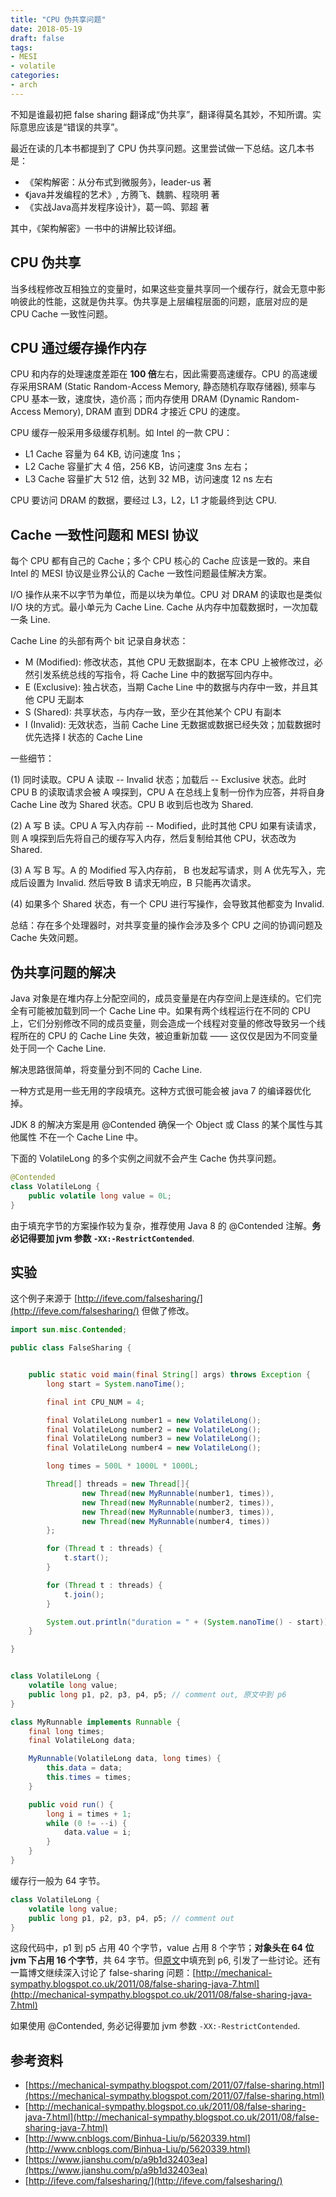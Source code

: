 ```yaml
---
title: "CPU 伪共享问题"
date: 2018-05-19
draft: false
tags:
- MESI
- volatile
categories:
- arch
---
```


不知是谁最初把 false sharing 翻译成“伪共享”，翻译得莫名其妙，不知所谓。实际意思应该是“错误的共享”。

最近在读的几本书都提到了 CPU 伪共享问题。这里尝试做一下总结。这几本书是：

- 《架构解密：从分布式到微服务》，leader-us 著
- 《java并发编程的艺术》, 方腾飞、魏鹏、程晓明 著
- 《实战Java高并发程序设计》，葛一鸣、郭超 著

其中，《架构解密》一书中的讲解比较详细。

## CPU 伪共享

当多线程修改互相独立的变量时，如果这些变量共享同一个缓存行，就会无意中影响彼此的性能，这就是伪共享。伪共享是上层编程层面的问题，底层对应的是 CPU Cache 一致性问题。

## CPU 通过缓存操作内存

CPU 和内存的处理速度差距在 **100 倍**左右，因此需要高速缓存。CPU 的高速缓存采用SRAM (Static Random-Access Memory, 静态随机存取存储器), 频率与 CPU 基本一致，速度快，造价高；而内存使用 DRAM (Dynamic Random-Access Memory), DRAM 直到 DDR4 才接近 CPU 的速度。

CPU 缓存一般采用多级缓存机制。如 Intel 的一款 CPU：

- L1 Cache 容量为 64 KB, 访问速度 1ns；
- L2 Cache 容量扩大 4 倍，256 KB，访问速度 3ns 左右；
- L3 Cache 容量扩大 512 倍，达到 32 MB，访问速度 12 ns 左右

CPU 要访问 DRAM 的数据，要经过 L3，L2，L1 才能最终到达 CPU.

## Cache 一致性问题和 MESI 协议

每个 CPU 都有自己的 Cache；多个 CPU 核心的 Cache 应该是一致的。来自 Intel 的 MESI 协议是业界公认的 Cache 一致性问题最佳解决方案。

I/O 操作从来不以字节为单位，而是以块为单位。CPU 对 DRAM 的读取也是类似 I/O 块的方式。最小单元为 Cache Line. Cache 从内存中加载数据时，一次加载一条 Line.

Cache Line 的头部有两个 bit 记录自身状态：

- M (Modified): 修改状态，其他 CPU 无数据副本，在本 CPU 上被修改过，必然引发系统总线的写指令，将 Cache Line 中的数据写回内存中。
- E (Exclusive): 独占状态，当期 Cache Line 中的数据与内存中一致，并且其他 CPU 无副本
- S (Shared): 共享状态，与内存一致，至少在其他某个 CPU 有副本
- I (Invalid): 无效状态，当前 Cache Line 无数据或数据已经失效；加载数据时优先选择 I 状态的 Cache Line

一些细节：

(1) 同时读取。CPU A 读取 -- Invalid 状态；加载后 -- Exclusive 状态。此时 CPU B 的读取请求会被 A 嗅探到，CPU A 在总线上复制一份作为应答，并将自身 Cache Line 改为 Shared 状态。CPU B 收到后也改为 Shared.

(2) A 写 B 读。CPU A 写入内存前 -- Modified，此时其他 CPU 如果有读请求，则 A 嗅探到后先将自己的缓存写入内存，然后复制给其他 CPU，状态改为 Shared.

(3) A 写 B 写。A 的 Modified 写入内存前， B 也发起写请求，则 A 优先写入，完成后设置为 Invalid. 然后导致 B 请求无响应，B 只能再次请求。

(4) 如果多个 Shared 状态，有一个 CPU 进行写操作，会导致其他都变为 Invalid.

总结：存在多个处理器时，对共享变量的操作会涉及多个 CPU 之间的协调问题及 Cache 失效问题。

## 伪共享问题的解决

Java 对象是在堆内存上分配空间的，成员变量是在内存空间上是连续的。它们完全有可能被加载到同一个 Cache Line 中。如果有两个线程运行在不同的 CPU 上，它们分别修改不同的成员变量，则会造成一个线程对变量的修改导致另一个线程所在的 CPU 的 Cache Line 失效，被迫重新加载 —— 这仅仅是因为不同变量处于同一个 Cache Line.

解决思路很简单，将变量分到不同的 Cache Line.

一种方式是用一些无用的字段填充。这种方式很可能会被 java 7 的编译器优化掉。

JDK 8 的解决方案是用 @Contended 确保一个 Object 或 Class 的某个属性与其他属性
不在一个 Cache Line 中。

下面的 VolatileLong 的多个实例之间就不会产生 Cache 伪共享问题。

```java
@Contended
class VolatileLong {
    public volatile long value = 0L;
}
```

由于填充字节的方案操作较为复杂，推荐使用 Java 8 的 @Contended 注解。**务必记得要加 jvm 参数 `-XX:-RestrictContended`**.


## 实验

这个例子来源于 [http://ifeve.com/falsesharing/](http://ifeve.com/falsesharing/) 但做了修改。



```java
import sun.misc.Contended;

public class FalseSharing {


    public static void main(final String[] args) throws Exception {
        long start = System.nanoTime();

        final int CPU_NUM = 4;

        final VolatileLong number1 = new VolatileLong();
        final VolatileLong number2 = new VolatileLong();
        final VolatileLong number3 = new VolatileLong();
        final VolatileLong number4 = new VolatileLong();

        long times = 500L * 1000L * 1000L;

        Thread[] threads = new Thread[]{
                new Thread(new MyRunnable(number1, times)),
                new Thread(new MyRunnable(number2, times)),
                new Thread(new MyRunnable(number3, times)),
                new Thread(new MyRunnable(number4, times))
        };

        for (Thread t : threads) {
            t.start();
        }

        for (Thread t : threads) {
            t.join();
        }

        System.out.println("duration = " + (System.nanoTime() - start));
    }

}


class VolatileLong {
    volatile long value;
    public long p1, p2, p3, p4, p5; // comment out, 原文中到 p6
}

class MyRunnable implements Runnable {
    final long times;
    final VolatileLong data;

    MyRunnable(VolatileLong data, long times) {
        this.data = data;
        this.times = times;
    }

    public void run() {
        long i = times + 1;
        while (0 != --i) {
            data.value = i;
        }
    }
}
```


缓存行一般为 64 字节。

```java
class VolatileLong {
    volatile long value;
    public long p1, p2, p3, p4, p5; // comment out
}

```

这段代码中，p1 到 p5 占用 40 个字节，value 占用 8 个字节；**对象头在 64 位 jvm 下占用 16 个字节**，共 64 字节。但[原文](https://mechanical-sympathy.blogspot.com/2011/07/false-sharing.html)中填充到 p6, 引发了一些讨论。还有一篇博文继续深入讨论了 false-sharing 问题：[http://mechanical-sympathy.blogspot.co.uk/2011/08/false-sharing-java-7.html](http://mechanical-sympathy.blogspot.co.uk/2011/08/false-sharing-java-7.html)

如果使用 @Contended, 务必记得要加 jvm 参数 `-XX:-RestrictContended`.

## 参考资料

- [https://mechanical-sympathy.blogspot.com/2011/07/false-sharing.html](https://mechanical-sympathy.blogspot.com/2011/07/false-sharing.html)
- [http://mechanical-sympathy.blogspot.co.uk/2011/08/false-sharing-java-7.html](http://mechanical-sympathy.blogspot.co.uk/2011/08/false-sharing-java-7.html)
- [http://www.cnblogs.com/Binhua-Liu/p/5620339.html](http://www.cnblogs.com/Binhua-Liu/p/5620339.html)
- [https://www.jianshu.com/p/a9b1d32403ea](https://www.jianshu.com/p/a9b1d32403ea)
- [http://ifeve.com/falsesharing/](http://ifeve.com/falsesharing/)